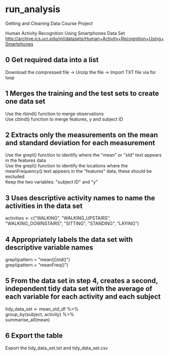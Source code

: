 # run_analysis
Getting and Cleaning Data Course Project

Human Activity Recognition Using Smartphones Data Set
http://archive.ics.uci.edu/ml/datasets/Human+Activity+Recognition+Using+Smartphones

## 0 Get required data into a list
  Download the compressed file ->
  Unzip the file ->
  Import TXT file via for loop
 
## 1 Merges the training and the test sets to create one data set
   Use the rbind() function to merge observations  
   Use cbind() function to merge features, y and subject ID  

## 2 Extracts only the measurements on the mean and standard deviation for each measurement
   Use the grepl() function to identify where the "mean" or "std" text appears in the features data  
   Use the grepl() function to identify the locations where the meanFrequency() text appears in the "features" data, these should be excluded  
   Keep the two variables: "subject ID" and "y"  

## 3 Uses descriptive activity names to name the activities in the data set
   activities <- c("WALKING", "WALKING_UPSTAIRS", "WALKING_DOWNSTAIRS", "SITTING", "STANDING", "LAYING")

## 4 Appropriately labels the data set with descriptive variable names
   grepl(pattern = "mean()|std()")   
   grepl(pattern = "meanFreq()")

## 5 From the data set in step 4, creates a second, independent tidy data set with the average of each variable for each activity and each subject
  tidy_data_set <- mean_std_df %>%  
  group_by(subject, activity) %>%  
  summarise_all(mean)  

## 6 Export the table
  Export the tidy_data_set.txt and tidy_data_set.csv

